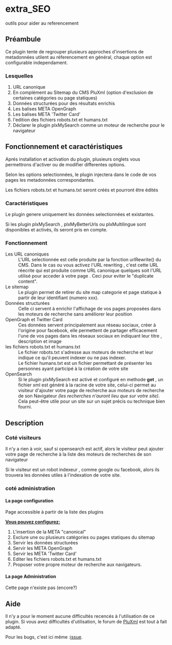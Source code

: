 # extra_SEO
outils pour aider au referencement


<h2>Pr&eacute;ambule</h2>
<p>Ce plugin tente de regrouper plusieurs approches d'insertions de metadonnées utilent au réferencement en général, chaque option est configurable independament.</p>

<h3>Lesquelles</h3>
<p></p>
<ol>
<li>URL canonique</li>
<li>En complément au Sitemap du CMS PluXml (option d'exclusion de certaines catégories ou page statiques)</li>
<li>Données structurées pour des résultats enrichis</li>
<li>Les balises META OpenGraph</li>
<li>Les balises META 'Twitter Card'</li>
<li>l'edition des fichiers robots.txt et humans.txt</li>
<li>Déclarer le plugin plxMySearch comme un moteur de recherche pour le navigateur</li>
</ol>

<h2>Fonctionnement et caract&eacute;ristiques</h2>
<p>Aprés installation et activation du plugin, plusieurs onglets vous permettrons d'activer ou de modifier differentes options.</p>
<p>Selon les options selectionnées, le plugin injectera dans le code de vos pages les metadonnées correspondantes.</p>
<p>Les fichiers robots.txt et humans.txt seront créés et pourront être édités</p>

<h3>Caract&eacute;ristiques</h3>
<p>Le plugin genere uniquement les données selectionnées et existantes.</p>
<p>Si les plugin plxMySearch , plxMyBetterUrls ou plxMultilingue sont disponibles et activés, ils seront pris en compte.</p>


<h3>Fonctionnement</h3>
<p></p>
<dl>
<dt>Les URL canoniques</dt>
<dd>L'URL selectionnée est celle produite par la fonction urlRewrite() du CMS. Dans le cas ou vous activez l'URL rewriting , c'est cette URL réecrite qui est produite comme URL canonique quelques soit l'URL utilisé pour acceder à votre page . Ceci pour eviter le "duplicate content".</dd>
<dt>Le sitemap</dt>
<dd> Le plugin permet de retirer du site map categorie et page statique à partir de leur identifiant (numero xxx).</dd>
<dt>Données structurées</dt>
<dd>Celle ci servent à enrichir l'affichage de vos pages proposées dans les moteurs de recherche sans améliorer leur position</dd>
<dt>OpenGraph et Twitter Card</dt>
<dd>Ces données servent principalement aux réseau sociaux, créer à l'origine pour facebook, elle permettent de partager efficacement l'une de vos pages dans les réseaux sociaux en indiquant leur titre , description et image </dd>
<dt>les fichiers robots.txt et humans.txt</dt>
<dd>Le fichier robots.txt s'adresse aux moteurs de recherche et leur indique ce qu'il peuvent indexer ou ne pas indexer.<br>Le fichier humans.txt est un fichier permettant de présenter les personnes ayant participé à la création de votre site</dd>
<dt>OpenSearch</dt>
<dd>Si le plugin plxMySearch est activé et configuré en methode <b>get</b> , un fichier xml est généré à la racine de votre site, celui-ci  permet au visiteur d'ajouter votre page de recherche aux moteurs de recherche de son Navigateur <em></small>(les recherches n'auront lieu que sur votre site)</small></em>. Cela peut-être utile pour un site sur un sujet précis ou technique bien fourni.</dd>
</dl>

<h2>Description</h2>

<h3>Cot&eacute; visiteurs</h3>
<p>Il n'y a rien à voir, sauf si opensearch est actif, alors le visiteur peut ajouter votre page de recherche à la liste des moteurs de recherches de son navigateur</p>
<p>Si le visiteur est un robot indexeur , comme google ou facebook, alors ils trouvera les données utiles à l'indexation de votre site.</p>

<h3>cot&eacute; administration</h3>

<h4>La page configuration</h4>
<p>Page accessible &agrave; partir de la liste des plugins</p>
<p><b><u>Vous pouvez configurez:</u></b></p>
<ol>
<li>L'insertion de la META "canonical"</li>
<li>Exclure une ou plusieurs catégories ou pages statiques du sitemap</li>
<li>Servir les données structurées</li>
<li>Servir les META OpenGraph</li>
<li>Servir les META 'Twitter Card'</li>
<li>Editer les fichiers robots.txt et humans.txt</li>
<li>Proposer votre propre moteur de recherche aux navigateurs.</li>
</ol>	
<h4>La page Administration</h4>
<p>Cette page n'existe pas (encore?)</p>
<h2>Aide</h2>
<p>Il n'y a pour le moment aucune difficultés recencés à l'utilisation de ce plugin. Si vous avez difficultés d'utilisation, le forum de <a href="https://forum.pluxml.org" target="_blank" title="Forum du CMS PluXml">PluXml</a> est tout à fait adapté.</p>

<p>Pour les bugs, c'est ici même :<a href="https://github.com/gcyrillus/extra_SEO/issues">issue</a>.</p>
